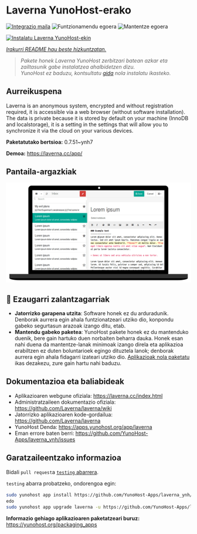 <!--
Ohart ongi: README hau automatikoki sortu da <https://github.com/YunoHost/apps/tree/master/tools/readme_generator>ri esker
EZ editatu eskuz.
-->

# Laverna YunoHost-erako

[![Integrazio maila](https://dash.yunohost.org/integration/laverna.svg)](https://dash.yunohost.org/appci/app/laverna) ![Funtzionamendu egoera](https://ci-apps.yunohost.org/ci/badges/laverna.status.svg) ![Mantentze egoera](https://ci-apps.yunohost.org/ci/badges/laverna.maintain.svg)

[![Instalatu Laverna YunoHost-ekin](https://install-app.yunohost.org/install-with-yunohost.svg)](https://install-app.yunohost.org/?app=laverna)

*[Irakurri README hau beste hizkuntzatan.](./ALL_README.md)*

> *Pakete honek Laverna YunoHost zerbitzari batean azkar eta zailtasunik gabe instalatzea ahalbidetzen dizu.*  
> *YunoHost ez baduzu, kontsultatu [gida](https://yunohost.org/install) nola instalatu ikasteko.*

## Aurreikuspena

Laverna is an anonymous system, encrypted and without registration required, it is accessible via a web browser (without software installation).
The data is private because it is stored by default on your machine (InnoDB and localstorage), it is a setting in the settings that will allow you to synchronize it via the cloud on your various devices.


**Paketatutako bertsioa:** 0.7.51~ynh7

**Demoa:** <https://laverna.cc/app/>

## Pantaila-argazkiak

![Laverna(r)en pantaila-argazkia](./doc/screenshots/laverna.png)

## :red_circle: Ezaugarri zalantzagarriak

- **Jatorrizko garapena utzita**: Software honek ez du arduradunik. Denborak aurrera egin ahala funtzionatzeari utziko dio, konpondu gabeko segurtasun arazoak izango ditu, etab.
- **Mantendu gabeko paketea**: YunoHost pakete honek ez du mantenduko duenik, bere gain hartuko duen norbaiten beharra dauka. Honek esan nahi duena da mantentze-lanak minimoak izango direla eta aplikazioa erabiltzen ez duten boluntarioek egingo dituztela lanok; denborak aurrera egin ahala fidagarri izateari utziko dio. [Aplikazioak nola paketatu](https://yunohost.org/packaging_apps_intro) ikas dezakezu, zure gain hartu nahi baduzu.

## Dokumentazioa eta baliabideak

- Aplikazioaren webgune ofiziala: <https://laverna.cc/index.html>
- Administratzaileen dokumentazio ofiziala: <https://github.com/Laverna/laverna/wiki>
- Jatorrizko aplikazioaren kode-gordailua: <https://github.com/Laverna/laverna>
- YunoHost Denda: <https://apps.yunohost.org/app/laverna>
- Eman errore baten berri: <https://github.com/YunoHost-Apps/laverna_ynh/issues>

## Garatzaileentzako informazioa

Bidali `pull request`a [`testing` abarrera](https://github.com/YunoHost-Apps/laverna_ynh/tree/testing).

`testing` abarra probatzeko, ondorengoa egin:

```bash
sudo yunohost app install https://github.com/YunoHost-Apps/laverna_ynh/tree/testing --debug
edo
sudo yunohost app upgrade laverna -u https://github.com/YunoHost-Apps/laverna_ynh/tree/testing --debug
```

**Informazio gehiago aplikazioaren paketatzeari buruz:** <https://yunohost.org/packaging_apps>
